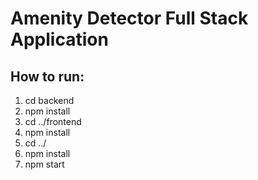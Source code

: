 # Amenity Detector Full Stack Application

## How to run: 
1. cd backend
2. npm install
3. cd ../frontend
4. npm install
5. cd ../
6. npm install
7. npm start